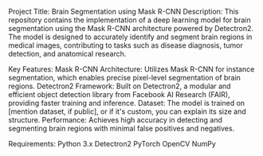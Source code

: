 Project Title: Brain Segmentation using Mask R-CNN
Description:
This repository contains the implementation of a deep learning model for brain segmentation using the Mask R-CNN architecture powered by Detectron2. The model is designed to accurately identify and segment brain regions in medical images, contributing to tasks such as disease diagnosis, tumor detection, and anatomical research.

Key Features:
Mask R-CNN Architecture: Utilizes Mask R-CNN for instance segmentation, which enables precise pixel-level segmentation of brain regions.
Detectron2 Framework: Built on Detectron2, a modular and efficient object detection library from Facebook AI Research (FAIR), providing faster training and inference.
Dataset: The model is trained on [mention dataset, if public], or if it's custom, you can explain its size and structure.
Performance: Achieves high accuracy in detecting and segmenting brain regions with minimal false positives and negatives.

Requirements:
Python 3.x
Detectron2
PyTorch
OpenCV
NumPy
